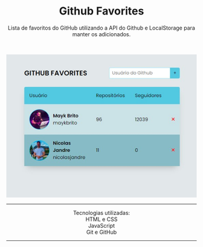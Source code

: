 <h1 align="center">Github Favorites</h1>



<p align="center">Lista de favoritos do GitHub utilizando a API do Github e LocalStorage para manter os adicionados.</p>



<br>
<p align="center">
<img src="./.github/preview.jpg" alt="Preview do projeto Github Favorites">
</p>

<hr>
<p align="center">Tecnologias utilizadas:
<br>HTML e CSS
<br>JavaScript
<br>Git e GitHub</p>
<hr>